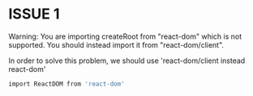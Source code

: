 # ISSUE 1
Warning: You are importing createRoot from "react-dom" which is not supported. You should instead import it from "react-dom/client".

In order to solve this problem, we should use 'react-dom/client instead react-dom'

``` bash
import ReactDOM from 'react-dom'
```

